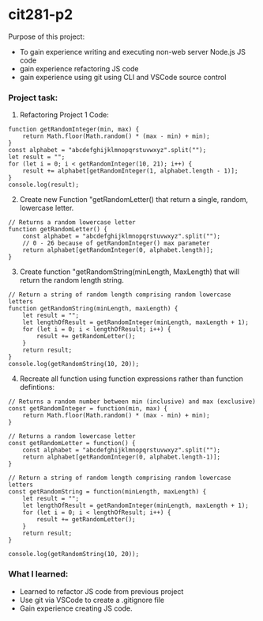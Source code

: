 # cit281-p2

Purpose of this project:
- To gain experience writing and executing non-web server Node.js JS code
- gain experience refactoring JS code 
- gain experience using git using CLI and VSCode source control 


### Project task:

1. Refactoring Project 1 Code:

``` // Returns a random number between min (inclusive) and max (exclusive)
function getRandomInteger(min, max) {
    return Math.floor(Math.random() * (max - min) + min);
}
const alphabet = "abcdefghijklmnopqrstuvwxyz".split("");
let result = "";
for (let i = 0; i < getRandomInteger(10, 21); i++) {
    result += alphabet[getRandomInteger(1, alphabet.length - 1)];
}
console.log(result);
```
2. Create new Function "getRandomLetter() that return a single, random, lowercase letter. 
``` 
// Returns a random lowercase letter
function getRandomLetter() {
    const alphabet = "abcdefghijklmnopqrstuvwxyz".split("");
    // 0 - 26 because of getRandomInteger() max parameter
    return alphabet[getRandomInteger(0, alphabet.length)];
}
``` 
3. Create function "getRandomString(minLength, MaxLength) that will return the random length string. 
``` 
// Return a string of random length comprising random lowercase letters
function getRandomString(minLength, maxLength) {
    let result = "";
    let lengthOfResult = getRandomInteger(minLength, maxLength + 1);
    for (let i = 0; i < lengthOfResult; i++) {
        result += getRandomLetter();
    }
    return result;
}
console.log(getRandomString(10, 20));
``` 

4. Recreate all function using function expressions rather than function defintions:
``` 
// Returns a random number between min (inclusive) and max (exclusive)
const getRandomInteger = function(min, max) {
    return Math.floor(Math.random() * (max - min) + min);
}

// Returns a random lowercase letter
const getRandomLetter = function() {
    const alphabet = "abcdefghijklmnopqrstuvwxyz".split("");
    return alphabet[getRandomInteger(0, alphabet.length-1)];
}

// Return a string of random length comprising random lowercase letters
const getRandomString = function(minLength, maxLength) {
    let result = "";
    let lengthOfResult = getRandomInteger(minLength, maxLength + 1);
    for (let i = 0; i < lengthOfResult; i++) {
        result += getRandomLetter();
    }
    return result;
}

console.log(getRandomString(10, 20));
``` 

### What I learned: 
- Learned to refactor JS code from previous project 
- Use git via VSCode to create a .gitignore file
- Gain experience creating JS code. 
